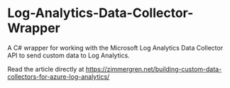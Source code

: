 # Log-Analytics-Data-Collector-Wrapper
A C# wrapper for working with the Microsoft Log Analytics Data Collector API to send custom data to Log Analytics.

Read the article directly at https://zimmergren.net/building-custom-data-collectors-for-azure-log-analytics/
